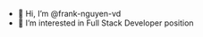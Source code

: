 - 👋 Hi, I’m @frank-nguyen-vd
- 👀 I’m interested in Full Stack Developer position

<!---
frank-nguyen-vd/frank-nguyen-vd is a ✨ special ✨ repository because its `README.md` (this file) appears on your GitHub profile.
You can click the Preview link to take a look at your changes.
--->
